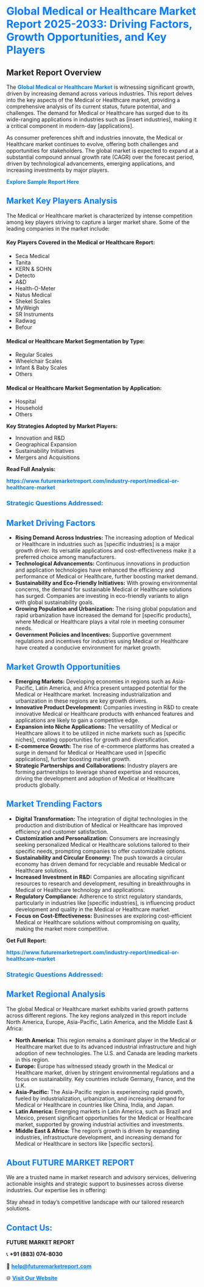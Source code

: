 <h1 style="color: #007BFF;">Global Medical or Healthcare Market Report 2025-2033: Driving Factors, Growth Opportunities, and Key Players</h1>

<section id="overview">
<h2>Market Report Overview</h2>
<p>The <a href="https://www.futuremarketreport.com/industry-report/medical-or-healthcare-market" style="color: #007BFF; text-decoration: none;"><strong>Global Medical or Healthcare Market</strong></a> is witnessing significant growth, driven by increasing demand across various industries. This report delves into the key aspects of the Medical or Healthcare market, providing a comprehensive analysis of its current status, future potential, and challenges. The demand for Medical or Healthcare has surged due to its wide-ranging applications in industries such as [insert industries], making it a critical component in modern-day [applications].</p>
<p>As consumer preferences shift and industries innovate, the Medical or Healthcare market continues to evolve, offering both challenges and opportunities for stakeholders. The global market is expected to expand at a substantial compound annual growth rate (CAGR) over the forecast period, driven by technological advancements, emerging applications, and increasing investments by major players.</p>
</section>

<section id="overview">
<p><a href="https://www.futuremarketreport.com/request-sample/reportId=104514" style="color: #007BFF; text-decoration: none;"><strong>Explore Sample Report Here</strong></a></p>
</section>

<section id="key-players">
<h2 style="color: #007BFF;">Market Key Players Analysis</h2>
<p>The Medical or Healthcare market is characterized by intense competition among key players striving to capture a larger market share. Some of the leading companies in the market include:</p>
<h4>Key Players Covered in the Medical or Healthcare Report:</h4>
<ul><li>Seca Medical</li><li>Tanita</li><li>KERN &amp; SOHN</li><li>Detecto</li><li>A&amp;D</li><li>Health-O-Meter</li><li>Natus Medical</li><li>Shekel Scales</li><li>MyWeigh</li><li>SR Instruments</li><li>Radwag</li><li>Befour</li></ul>
<h4>Medical or Healthcare Market Segmentation by Type:</h4>
<ul><li>Regular Scales</li><li>Wheelchair Scales</li><li>Infant &amp; Baby Scales</li><li>Others</li></ul>

<h4>Medical or Healthcare Market Segmentation by Application:</h4>
<ul><li>Hospital</li><li>Household</li><li>Others</li></ul>
<p><strong>Key Strategies Adopted by Market Players:</strong></p>
<ul>
<li>Innovation and R&D</li>
<li>Geographical Expansion</li>
<li>Sustainability Initiatives</li>
<li>Mergers and Acquisitions</li>
</ul>
</section>

<section>
<p><strong>Read Full Analysis: </strong></p><a href="https://www.futuremarketreport.com/industry-report/medical-or-healthcare-market" style="color: #007BFF; text-decoration: none;"><strong>https://www.futuremarketreport.com/industry-report/medical-or-healthcare-market</strong></a>
<h3 style="color: #007BFF;">Strategic Questions Addressed:</h3>
</section>

<section id="driving-factors">
<h2 style="color: #007BFF;">Market Driving Factors</h2>
<ul>
<li><strong>Rising Demand Across Industries:</strong> The increasing adoption of Medical or Healthcare in industries such as [specific industries] is a major growth driver. Its versatile applications and cost-effectiveness make it a preferred choice among manufacturers.</li>
<li><strong>Technological Advancements:</strong> Continuous innovations in production and application technologies have enhanced the efficiency and performance of Medical or Healthcare, further boosting market demand.</li>
<li><strong>Sustainability and Eco-Friendly Initiatives:</strong> With growing environmental concerns, the demand for sustainable Medical or Healthcare solutions has surged. Companies are investing in eco-friendly variants to align with global sustainability goals.</li>
<li><strong>Growing Population and Urbanization:</strong> The rising global population and rapid urbanization have increased the demand for [specific products], where Medical or Healthcare plays a vital role in meeting consumer needs.</li>
<li><strong>Government Policies and Incentives:</strong> Supportive government regulations and incentives for industries using Medical or Healthcare have created a conducive environment for market growth.</li>
</ul>
</section>

<section id="growth-opportunities">
<h2 style="color: #007BFF;">Market Growth Opportunities</h2>
<ul>
<li><strong>Emerging Markets:</strong> Developing economies in regions such as Asia-Pacific, Latin America, and Africa present untapped potential for the Medical or Healthcare market. Increasing industrialization and urbanization in these regions are key growth drivers.</li>
<li><strong>Innovative Product Development:</strong> Companies investing in R&D to create innovative Medical or Healthcare products with enhanced features and applications are likely to gain a competitive edge.</li>
<li><strong>Expansion into Niche Applications:</strong> The versatility of Medical or Healthcare allows it to be utilized in niche markets such as [specific niches], creating opportunities for growth and diversification.</li>
<li><strong>E-commerce Growth:</strong> The rise of e-commerce platforms has created a surge in demand for Medical or Healthcare used in [specific applications], further boosting market growth.</li>
<li><strong>Strategic Partnerships and Collaborations:</strong> Industry players are forming partnerships to leverage shared expertise and resources, driving the development and adoption of Medical or Healthcare products globally.</li>
</ul>
</section>

<section id="trending-factors">
<h2 style="color: #007BFF;">Market Trending Factors</h2>
<ul>
<li><strong>Digital Transformation:</strong> The integration of digital technologies in the production and distribution of Medical or Healthcare has improved efficiency and customer satisfaction.</li>
<li><strong>Customization and Personalization:</strong> Consumers are increasingly seeking personalized Medical or Healthcare solutions tailored to their specific needs, prompting companies to offer customizable options.</li>
<li><strong>Sustainability and Circular Economy:</strong> The push towards a circular economy has driven demand for recyclable and reusable Medical or Healthcare solutions.</li>
<li><strong>Increased Investment in R&D:</strong> Companies are allocating significant resources to research and development, resulting in breakthroughs in Medical or Healthcare technology and applications.</li>
<li><strong>Regulatory Compliance:</strong> Adherence to strict regulatory standards, particularly in industries like [specific industries], is influencing product development and quality in the Medical or Healthcare market.</li>
<li><strong>Focus on Cost-Effectiveness:</strong> Businesses are exploring cost-efficient Medical or Healthcare solutions without compromising on quality, making the market more competitive.</li>
</ul>
</section>

<section>
<p><strong>Get Full Report: </strong></p><a href="https://www.futuremarketreport.com/industry-report/medical-or-healthcare-market" style="color: #007BFF; text-decoration: none;"><strong>https://www.futuremarketreport.com/industry-report/medical-or-healthcare-market</strong></a>
<h3 style="color: #007BFF;">Strategic Questions Addressed:</h3>
</section>


<section id="regional-analysis">
<h2 style="color: #007BFF;">Market Regional Analysis</h2>
<p>The global Medical or Healthcare market exhibits varied growth patterns across different regions. The key regions analyzed in this report include North America, Europe, Asia-Pacific, Latin America, and the Middle East & Africa:</p>
<ul>
<li><strong>North America:</strong> This region remains a dominant player in the Medical or Healthcare market due to its advanced industrial infrastructure and high adoption of new technologies. The U.S. and Canada are leading markets in this region.</li>
<li><strong>Europe:</strong> Europe has witnessed steady growth in the Medical or Healthcare market, driven by stringent environmental regulations and a focus on sustainability. Key countries include Germany, France, and the U.K.</li>
<li><strong>Asia-Pacific:</strong> The Asia-Pacific region is experiencing rapid growth, fueled by industrialization, urbanization, and increasing demand for Medical or Healthcare in countries like China, India, and Japan.</li>
<li><strong>Latin America:</strong> Emerging markets in Latin America, such as Brazil and Mexico, present significant opportunities for the Medical or Healthcare market, supported by growing industrial activities and investments.</li>
<li><strong>Middle East & Africa:</strong> The region’s growth is driven by expanding industries, infrastructure development, and increasing demand for Medical or Healthcare in sectors like [specific sectors].</li>
</ul>
</section>

<footer>
<h2 style="color: #007BFF;">About FUTURE MARKET REPORT</h2>
<p>We are a trusted name in market research and advisory services, delivering actionable insights and strategic support to businesses across diverse industries. Our expertise lies in offering:</p>

<p>Stay ahead in today’s competitive landscape with our tailored research solutions.</p>

<h2 style="color: #007BFF;">Contact Us:</h2>
<p><strong>FUTURE MARKET REPORT</strong></p>
<p>📞 <strong>+91 (883) 074-8030</strong></p>
<p>📧 <strong><a href="mailto:help@futuremarketreport.com" style="color: #007BFF;">help@futuremarketreport.com</a></strong></p>
<p>🌐 <strong><a href="https://www.futuremarketreport.com/" style="color: #007BFF;">Visit Our Website</a></strong></p>
</footer>